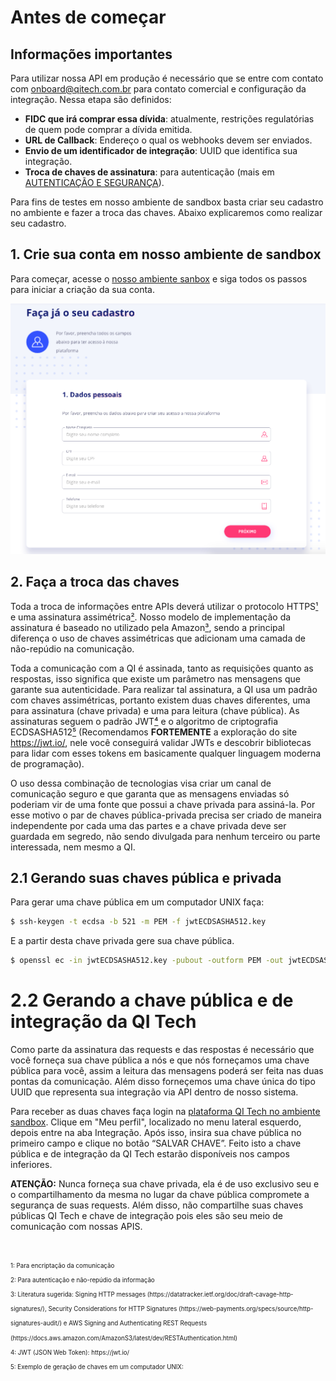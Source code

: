 # Antes de começar

## Informações importantes

Para utilizar nossa API em produção é necessário que se entre com contato com [onboard@qitech.com.br](mailto:onboard@qitech.com.br) para contato comercial e configuração da integração. Nessa etapa são definidos:

- **FIDC que irá comprar essa dívida**: atualmente, restrições regulatórias de quem pode comprar a dívida emitida.
- **URL de Callback**: Endereço o qual os webhooks devem ser enviados.
- **Envio de um identificador de integração**: UUID que identifica sua integração.
- **Troca de chaves de assinatura**: para autenticação (mais em [AUTENTICAÇÃO E SEGURANÇA](?file=221)).

Para fins de testes em nosso ambiente de sandbox basta criar seu cadastro no ambiente e fazer a troca das chaves.
Abaixo explicaremos como realizar seu cadastro.

## 1. Crie sua conta em nosso ambiente de sandbox

Para começar, acesse o [nosso ambiente sanbox](https://sandbox.qitech.com.br/register) e siga todos os passos 
para iniciar a criação da sua conta.

![cadastro](cadastro.png)

## 2. Faça a troca das chaves

Toda a troca de informações entre APIs deverá utilizar o protocolo HTTPS[¹](#1) e uma assinatura  assimétrica[²](#2). Nosso modelo de implementação da assinatura é baseado no utilizado pela Amazon[³](#3), sendo a principal diferença o uso de chaves assimétricas que adicionam uma camada de não-repúdio na comunicação.

Toda a comunicação com a QI é assinada, tanto as requisições quanto as respostas, isso significa que existe um parâmetro nas mensagens que garante sua autenticidade. Para realizar tal assinatura, a QI usa um padrão com chaves assimétricas, portanto existem duas chaves diferentes, uma para assinatura (chave privada) e uma para leitura (chave pública). As assinaturas seguem o padrão JWT[⁴](#4) e o algoritmo de criptografia ECDSASHA512[⁵](#5) (Recomendamos **FORTEMENTE** a exploração do site https://jwt.io/, nele você conseguirá validar JWTs e descobrir bibliotecas para lidar com esses tokens em basicamente qualquer linguagem moderna de programação).

O uso dessa combinação de tecnologias visa criar um canal de comunicação seguro e que garanta que as mensagens enviadas só poderiam vir de uma fonte que possui a chave privada para assiná-la. Por esse motivo o par de chaves pública-privada precisa ser criado de maneira independente por cada uma das partes e a chave privada deve ser guardada em segredo, não sendo divulgada para nenhum terceiro ou parte interessada, nem mesmo a QI.

## 2.1 Gerando suas chaves pública e privada

Para gerar uma chave pública em um computador UNIX faça:

```bash
$ ssh-keygen -t ecdsa -b 521 -m PEM -f jwtECDSASHA512.key
```

E a partir desta chave privada gere sua chave pública.

```bash
$ openssl ec -in jwtECDSASHA512.key -pubout -outform PEM -out jwtECDSASHA512.key.pub
```

# 2.2 Gerando a chave pública e de integração da QI Tech

Como parte da assinatura das requests e das respostas é necessário que você forneça sua chave pública a nós e que nós forneçamos uma chave pública para você, assim a leitura das mensagens poderá ser feita nas duas pontas da comunicação. Além disso forneçemos uma chave única do tipo UUID que representa sua integração via API dentro de nosso sistema.

Para receber as duas chaves faça login na [plataforma QI Tech no ambiente sandbox](sandbox.qitech.app/). Clique em "Meu perfil", localizado no menu lateral esquerdo, depois entre na aba Integração. Após isso, insira sua chave pública no primeiro campo e clique no botão “SALVAR CHAVE”. Feito isto a chave pública e de integração da QI Tech estarão disponíveis nos campos inferiores.

**ATENÇÃO:** Nunca forneça sua chave privada, ela é de uso exclusivo seu e o compartilhamento da mesma no lugar da chave pública compromete a segurança de suas requests. Além disso, não compartilhe suas chaves públicas QI Tech e chave de integração pois eles são seu
meio de comunicação com nossas APIS.

<sub>
<sub>
<br>
1<a id=1></a>: Para encriptação da comunicação
<br>
2<a id=2></a>: Para autenticação e não-repúdio da informação
<br>
3<a id=3></a>: Literatura sugerida: Signing HTTP messages (https://datatracker.ietf.org/doc/draft-cavage-http-signatures/), Security Considerations for HTTP Signatures (https://web-payments.org/specs/source/http-signatures-audit/) e AWS Signing and Authenticating REST Requests (https://docs.aws.amazon.com/AmazonS3/latest/dev/RESTAuthentication.html)
<br>
4<a id=4></a>: JWT (JSON Web Token): https://jwt.io/
<br>
5<a id=5></a>: Exemplo de geração de chaves em um computador UNIX:
<br>
</sub>
</sub>


